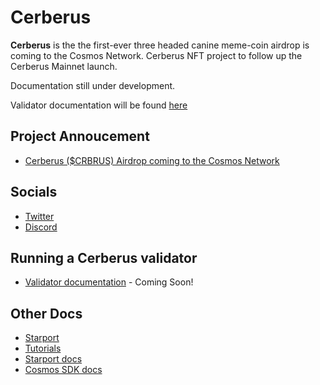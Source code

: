 # Cerberus

**Cerberus** is the the first-ever three headed canine meme-coin airdrop is coming to the Cosmos Network. Cerberus NFT project to follow up the Cerberus Mainnet launch.

Documentation still under development.

Validator documentation will be found [here](https://www.cerberus.zone/running-a-validator.html)

## Project Annoucement

- [Cerberus ($CRBRUS) Airdrop coming to the Cosmos Network](https://medium.com/@cerberus_zone/cerberus-crbrus-airdrop-coming-to-the-cosmos-network-9911c780dcdd)

## Socials

- [Twitter](https://twitter.com/CerberusZone)
- [Discord](https://discord.gg/njD9SG7Y)

## Running a Cerberus validator

- [Validator documentation](https://www.cerberus.zone/running-a-validator.html) - Coming Soon!

## Other Docs

- [Starport](https://starport.com)
- [Tutorials](https://docs.starport.com/guide)
- [Starport docs](https://docs.starport.com)
- [Cosmos SDK docs](https://docs.cosmos.network)
